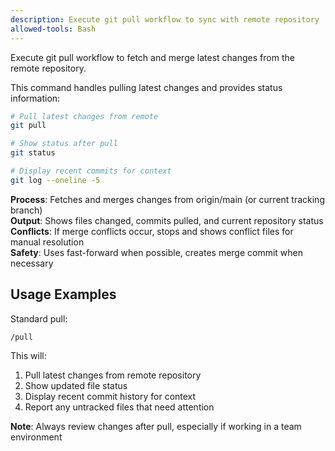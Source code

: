 ```yaml
---
description: Execute git pull workflow to sync with remote repository
allowed-tools: Bash
---
```


Execute git pull workflow to fetch and merge latest changes from the remote repository.

This command handles pulling latest changes and provides status information:

```bash
# Pull latest changes from remote
git pull

# Show status after pull
git status

# Display recent commits for context
git log --oneline -5
```

**Process**: Fetches and merges changes from origin/main (or current tracking branch)  
**Output**: Shows files changed, commits pulled, and current repository status  
**Conflicts**: If merge conflicts occur, stops and shows conflict files for manual resolution  
**Safety**: Uses fast-forward when possible, creates merge commit when necessary

## Usage Examples

Standard pull:

```
/pull
```

This will:

1. Pull latest changes from remote repository
2. Show updated file status
3. Display recent commit history for context
4. Report any untracked files that need attention

**Note**: Always review changes after pull, especially if working in a team environment
